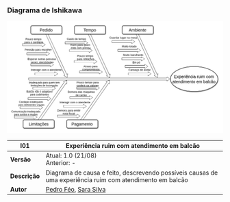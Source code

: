 ### Diagrama de Ishikawa

![ishikawaV1](../images/ishikawaV1.png)

 **I01** | **Experiência ruim com atendimento em balcão**  |
|--|--|
| **Versão**| Atual: 1.0 (21/08) <br> Anterior: - | 
| **Descrição** | Diagrama de causa e feito, descrevendo possíveis causas de uma experiência ruim com atendimento em balcão | 
|**Autor**| [Pedro Féo](https://github.com/Phe0), [Sara Silva](https://github.com/silvasara) |
